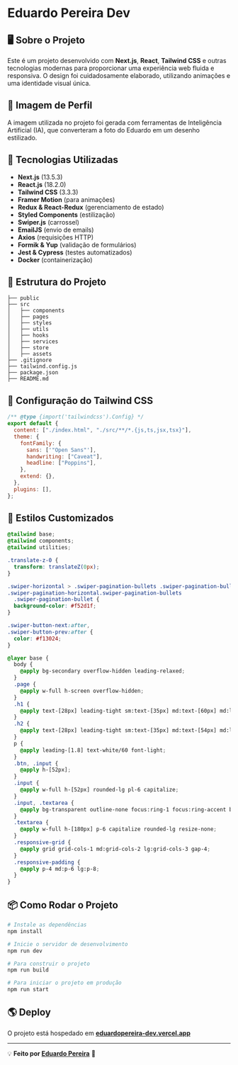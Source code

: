 # Eduardo Pereira Dev

## 🖥️ Sobre o Projeto
Este é um projeto desenvolvido com **Next.js**, **React**, **Tailwind CSS** e outras tecnologias modernas para proporcionar uma experiência web fluida e responsiva. O design foi cuidadosamente elaborado, utilizando animações e uma identidade visual única.

## 📸 Imagem de Perfil
A imagem utilizada no projeto foi gerada com ferramentas de Inteligência Artificial (IA), que converteram a foto do Eduardo em um desenho estilizado.

## 🚀 Tecnologias Utilizadas

- **Next.js** (13.5.3)
- **React.js** (18.2.0)
- **Tailwind CSS** (3.3.3)
- **Framer Motion** (para animações)
- **Redux & React-Redux** (gerenciamento de estado)
- **Styled Components** (estilização)
- **Swiper.js** (carrossel)
- **EmailJS** (envio de emails)
- **Axios** (requisições HTTP)
- **Formik & Yup** (validação de formulários)
- **Jest & Cypress** (testes automatizados)
- **Docker** (containerização)

## 📂 Estrutura do Projeto

```
├── public
├── src
│   ├── components
│   ├── pages
│   ├── styles
│   ├── utils
│   ├── hooks
│   ├── services
│   ├── store
│   ├── assets
├── .gitignore
├── tailwind.config.js
├── package.json
├── README.md
```

## 🎨 Configuração do Tailwind CSS

```js
/** @type {import('tailwindcss').Config} */
export default {
  content: ["./index.html", "./src/**/*.{js,ts,jsx,tsx}"],
  theme: {
    fontFamily: {
      sans: ['"Open Sans"'],
      handwriting: ["Caveat"],
      headline: ["Poppins"],
    },
    extend: {},
  },
  plugins: [],
};
```

## 📜 Estilos Customizados
```css
@tailwind base;
@tailwind components;
@tailwind utilities;

.translate-z-0 {
  transform: translateZ(0px);
}

.swiper-horizontal > .swiper-pagination-bullets .swiper-pagination-bullet,
.swiper-pagination-horizontal.swiper-pagination-bullets
  .swiper-pagination-bullet {
  background-color: #f52d1f;
}

.swiper-button-next:after,
.swiper-button-prev:after {
  color: #f13024;
}

@layer base {
  body {
    @apply bg-secondary overflow-hidden leading-relaxed;
  }
  .page {
    @apply w-full h-screen overflow-hidden;
  }
  .h1 {
    @apply text-[28px] leading-tight sm:text-[35px] md:text-[60px] md:leading-[1.3] mb-8 font-semibold;
  }
  .h2 {
    @apply text-[28px] leading-tight sm:text-[35px] md:text-[54px] md:leading-[1.3] mb-4 font-semibold;
  }
  p {
    @apply leading-[1.8] text-white/60 font-light;
  }
  .btn, .input {
    @apply h-[52px];
  }
  .input {
    @apply w-full h-[52px] rounded-lg pl-6 capitalize;
  }
  .input, .textarea {
    @apply bg-transparent outline-none focus:ring-1 focus:ring-accent border border-white/20 placeholder:text-white/30 placeholder:font-light;
  }
  .textarea {
    @apply w-full h-[180px] p-6 capitalize rounded-lg resize-none;
  }
  .responsive-grid {
    @apply grid grid-cols-1 md:grid-cols-2 lg:grid-cols-3 gap-4;
  }
  .responsive-padding {
    @apply p-4 md:p-6 lg:p-8;
  }
}
```

## 📦 Como Rodar o Projeto
```sh
# Instale as dependências
npm install

# Inicie o servidor de desenvolvimento
npm run dev

# Para construir o projeto
npm run build

# Para iniciar o projeto em produção
npm run start
```

## 🌎 Deploy
O projeto está hospedado em **[eduardopereira-dev.vercel.app](https://eduardopereira-dev.vercel.app/)**

---
💡 **Feito por [Eduardo Pereira](https://eduardopereira-dev.vercel.app/)** 🚀

